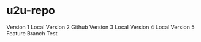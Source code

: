 # u2u-repo
Version 1 Local 
Version 2 Github
Version 3 Local
Version 4 Local
Version 5 Feature Branch 
Test